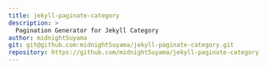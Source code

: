 ```yaml
---
title: jekyll-paginate-category
description: >
  Pagination Generator for Jekyll Category
author: midnightSuyama
git: git@github.com:midnightSuyama/jekyll-paginate-category.git
repository: https://github.com/midnightSuyama/jekyll-paginate-category
---
```

